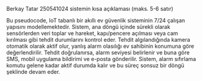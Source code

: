 Berkay Tatar
250541024
sistemin kısa açıklaması (maks. 5-6 satır)

Bu pseudocode, IoT tabanlı bir akıllı ev güvenlik sisteminin 7/24 çalışan yapısını modellemektedir.
Sistem, ana döngü içinde sürekli olarak sensörlerden veri toplar ve hareket, kapı/pencere açılması veya cam kırılması gibi tehdit durumlarını kontrol eder.
Tehdit algılandığında kamera otomatik olarak aktif olur, yanlış alarm olasılığı ev sahibinin konumuna göre değerlendirilir.
Tehdit doğrulanırsa, alarm seviyesi belirlenir ve buna göre SMS, mobil uygulama bildirimi ve e-posta gönderilir.
Sistem, alarm sıfırlama komutu gelene kadar aktif durumda kalır ve bu süreç sonsuz bir döngü şeklinde devam eder.
